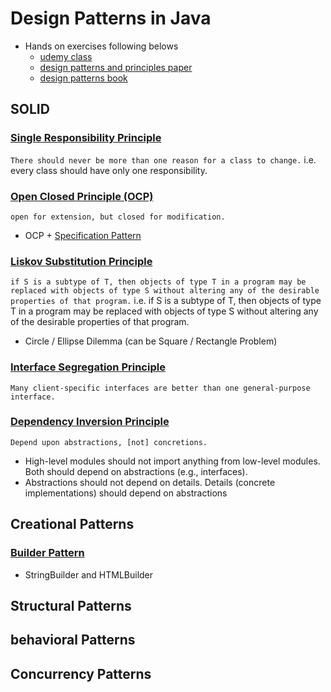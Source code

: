 # Design Patterns in Java
- Hands on exercises following belows 
  - [udemy class](https://www.udemy.com/course/design-patterns-java/)
  - [design patterns and principles paper](https://fi.ort.edu.uy/innovaportal/file/2032/1/design_principles.pdf)
  - [design patterns book](https://en.wikipedia.org/wiki/Design_Patterns)

## SOLID

### [Single Responsibility Principle](https://en.wikipedia.org/wiki/Single-responsibility_principle) 
`There should never be more than one reason for a class to change.` i.e. every class should have only one responsibility.

### [Open Closed Principle (OCP)](https://en.wikipedia.org/wiki/Open–closed_principle)
`open for extension, but closed for modification.`
- OCP + [Specification Pattern](https://en.wikipedia.org/wiki/Specification_pattern)
  
### [Liskov Substitution Principle](https://en.wikipedia.org/wiki/Liskov_substitution_principle)
`if S is a subtype of T, then objects of type T in a program may be replaced with objects of type S without altering any of the desirable properties of that program.` i.e. if S is a subtype of T, then objects of type T in a program may be replaced with objects of type S without altering any of the desirable properties of that program.
- Circle / Ellipse Dilemma (can be Square / Rectangle Problem)

### [Interface Segregation Principle](https://en.wikipedia.org/wiki/Interface_segregation_principle)
`Many client-specific interfaces are better than one general-purpose interface.`

### [Dependency Inversion Principle](https://en.wikipedia.org/wiki/Dependency_inversion_principle)
`Depend upon abstractions, [not] concretions.`
- High-level modules should not import anything from low-level modules. Both should depend on abstractions (e.g., interfaces).
- Abstractions should not depend on details. Details (concrete implementations) should depend on abstractions

## Creational Patterns
### [Builder Pattern](https://en.wikipedia.org/wiki/Builder_pattern)
- StringBuilder and HTMLBuilder

## Structural Patterns

## behavioral Patterns

## Concurrency Patterns